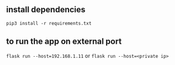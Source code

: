 ## install dependencies

`pip3 install -r requirements.txt`

## to run the app on external port

`flask run --host=192.168.1.11` or
`flask run --host=<private ip>`
